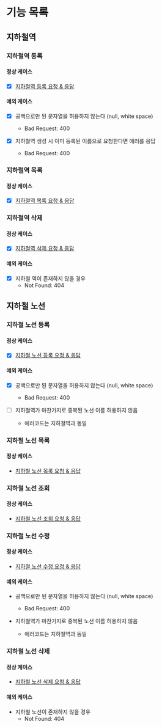 # 기능 목록

## 지하철역

### 지하철역 등록

#### 정상 케이스

- [X] [지하철역 등록 요청 & 응답](https://techcourse-storage.s3.ap-northeast-2.amazonaws.com/d5c93e187919493da3280be44de0f17f#_%EC%A7%80%ED%95%98%EC%B2%A0%EC%97%AD_%EB%93%B1%EB%A1%9D)

#### 예외 케이스

- [X] 공백으로만 된 문자열을 허용하지 않는다 (null, white space)

  - Bad Request: 400

- [X] 지하철역 생성 시 이미 등록된 이름으로 요청한다면 에러를 응답
  - Bad Request: 400

### 지하철역 목록

#### 정상 케이스

- [x] [지하철역 목록 요청 & 응답](https://techcourse-storage.s3.ap-northeast-2.amazonaws.com/d5c93e187919493da3280be44de0f17f#_%EC%A7%80%ED%95%98%EC%B2%A0%EC%97%AD_%EB%AA%A9%EB%A1%9D)

### 지하철역 삭제

#### 정상 케이스

- [x] [지하철역 삭제 요청 & 응답](https://techcourse-storage.s3.ap-northeast-2.amazonaws.com/d5c93e187919493da3280be44de0f17f#_%EC%A7%80%ED%95%98%EC%B2%A0%EC%97%AD_%EC%82%AD%EC%A0%9C)

#### 예외 케이스

- [x] 지하철 역이 존재하지 않을 경우
  - Not Found: 404

## 지하철 노선

### 지하철 노선 등록

#### 정상 케이스

- [x] [지하철 노선 등록 요청 & 응답](https://techcourse-storage.s3.ap-northeast-2.amazonaws.com/d5c93e187919493da3280be44de0f17f#_%EC%A7%80%ED%95%98%EC%B2%A0_%EB%85%B8%EC%84%A0_%EB%93%B1%EB%A1%9D)

#### 예외 케이스

- [x] 공백으로만 된 문자열을 허용하지 않는다 (null, white space)

  - Bad Request: 400

- [ ] 지하철역가 마찬가지로 중복된 노선 이름 허용하지 않음
  - 에러코드는 지하철역과 동일

### 지하철 노선 목록

#### 정상 케이스

- [지하철 노선 목록 요청 & 응답](https://techcourse-storage.s3.ap-northeast-2.amazonaws.com/d5c93e187919493da3280be44de0f17f#_%EC%A7%80%ED%95%98%EC%B2%A0_%EB%85%B8%EC%84%A0_%EB%AA%A9%EB%A1%9D)

### 지하철 노선 조회

#### 정상 케이스

- [지하철 노선 조회 요청 & 응답](https://techcourse-storage.s3.ap-northeast-2.amazonaws.com/d5c93e187919493da3280be44de0f17f#_%EC%A7%80%ED%95%98%EC%B2%A0_%EB%85%B8%EC%84%A0_%EC%A1%B0%ED%9A%8C)

### 지하철 노선 수정

#### 정상 케이스

- [지하철 노선 수정 요청 & 응답](https://techcourse-storage.s3.ap-northeast-2.amazonaws.com/d5c93e187919493da3280be44de0f17f#_%EC%A7%80%ED%95%98%EC%B2%A0_%EB%85%B8%EC%84%A0_%EC%88%98%EC%A0%95)

#### 예외 케이스

- 공백으로만 된 문자열을 허용하지 않는다 (null, white space)

  - Bad Request: 400

- 지하철역가 마찬가지로 중복된 노선 이름 허용하지 않음
  - 에러코드는 지하철역과 동일

### 지하철 노선 삭제

#### 정상 케이스

- [지하철 노선 삭제 요청 & 응답](https://techcourse-storage.s3.ap-northeast-2.amazonaws.com/d5c93e187919493da3280be44de0f17f#_%EC%A7%80%ED%95%98%EC%B2%A0_%EB%85%B8%EC%84%A0_%EC%82%AD%EC%A0%9C)

#### 예외 케이스

- 지하철 노선이 존재하지 않을 경우
  - Not Found: 404

